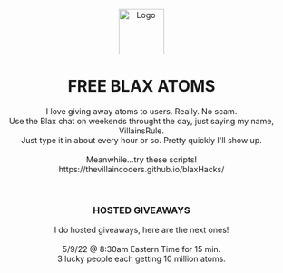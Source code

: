 <div id="top"></div>
<br />
<div align="center">
    <img src="https://thevillaincoders.github.io/blaxHacks/images/logo.png" alt="Logo" width="80" height="80">
  <h1 align="center">FREE BLAX ATOMS</h3>

  <p align="center">
    I love giving away atoms to users. Really. No scam.<br>
    Use the Blax chat on weekends throught the day, just saying my name, VillainsRule.<br>
    Just type it in about every hour or so. Pretty quickly I'll show up.<br>
    <br>
    Meanwhile...try these scripts!<br>
    https://thevillaincoders.github.io/blaxHacks/<br>
  </p>
</div>
<div id="top"></div>
<br />
<div align="center">
  <h3 align="center">HOSTED GIVEAWAYS</h3>

  <p align="center">
    I do hosted giveaways, here are the next ones!<br>
    <br>
    5/9/22 @ 8:30am Eastern Time for 15 min.<br>
    3 lucky people each getting 10 million atoms.
  </p>
</div>

